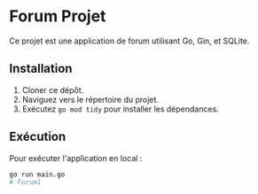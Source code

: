 # Forum Projet

Ce projet est une application de forum utilisant Go, Gin, et SQLite.

## Installation

1. Cloner ce dépôt.
2. Naviguez vers le répertoire du projet.
3. Exécutez `go mod tidy` pour installer les dépendances.

## Exécution

Pour exécuter l'application en local :

```bash
go run main.go
#   F o r u m 1  
 